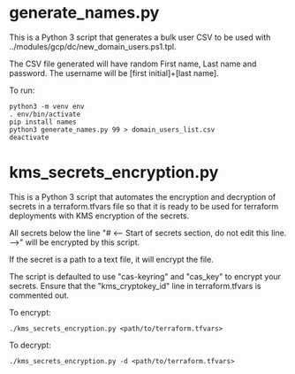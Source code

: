 # generate_names.py
This is a Python 3 script that generates a bulk user CSV to be used with ../modules/gcp/dc/new_domain_users.ps1.tpl.

The CSV file generated will have random First name, Last name and password.  The username will be [first initial]+[last name].

To run:
```
python3 -m venv env
. env/bin/activate
pip install names
python3 generate_names.py 99 > domain_users_list.csv
deactivate
```

# kms_secrets_encryption.py
This is a Python 3 script that automates the encryption and decryption of secrets in a terraform.tfvars file
so that it is ready to be used for terraform deployments with KMS encryption of the secrets.

All secrets below the line "# <-- Start of secrets section, do not edit this line. -->" will be encrypted by this script.

If the secret is a path to a text file, it will encrypt the file.

The script is defaulted to use "cas-keyring" and "cas_key" to encrypt your secrets. Ensure that the "kms_cryptokey_id" 
line in terraform.tfvars is commented out.

To encrypt:
```
./kms_secrets_encryption.py <path/to/terraform.tfvars>
```

To decrypt:
```
./kms_secrets_encryption.py -d <path/to/terraform.tfvars> 
```
